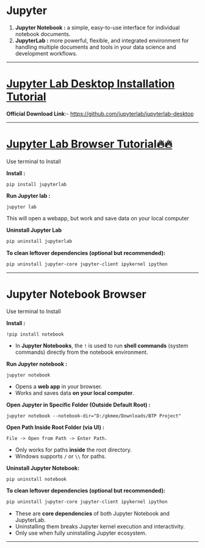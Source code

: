 # Jupyter

1. **Jupyter Notebook :** a simple, easy-to-use interface for individual notebook documents.
2. **JupyterLab :** more powerful, flexible, and integrated environment for handling multiple documents and tools in your data science and development workflows.

---
# [Jupyter Lab Desktop Installation Tutorial](https://youtu.be/JYs2k9haGRM)

**Official Download Link**:- https://github.com/jupyterlab/jupyterlab-desktop

---
# [Jupyter Lab Browser Tutorial🔥🔥](https://youtu.be/6jgpCSYiV_o)

Use terminal to Install

**Install :**
```
pip install jupyterlab
```

**Run Jupyter lab :**
```
jupyter lab
```

This will open a webapp, but work and save data on your local computer

**Uninstall Jupyter Lab**
```sh
pip uninstall jupyterlab
```

**To clean leftover dependencies (optional but recommended):**
```sh
pip uninstall jupyter-core jupyter-client ipykernel ipython
```

---
# Jupyter Notebook Browser 

Use terminal to Install

**Install :**
```
!pip install notebook
```
- In **Jupyter Notebooks**, the `!` is used to run **shell commands** (system commands) directly from the notebook environment.

**Run Jupyter notebook :**
```
jupyter notebook
```
- Opens a **web app** in your browser.
- Works and saves data **on your local computer**.


**Open Jupyter in Specific Folder (Outside Default Root) :**
```
jupyter notebook --notebook-dir="D:/gkmee/Downloads/BTP Project"
```

**Open Path Inside Root Folder (via UI) :**
```
File -> Open from Path -> Enter Path.
```
- Only works for paths **inside** the root directory.
- Windows supports `/` or `\\` for paths.

**Uninstall Jupyter Notebook:**
```sh
pip uninstall notebook
```

**To clean leftover dependencies (optional but recommended):**
```sh
pip uninstall jupyter-core jupyter-client ipykernel ipython
```
- These are **core dependencies** of both Jupyter Notebook and JupyterLab.  
- Uninstalling them breaks Jupyter kernel execution and interactivity.  
- Only use when fully uninstalling Jupyter ecosystem.

---


